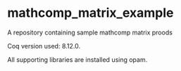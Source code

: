 # mathcomp_matrix_example
A repository containing sample mathcomp matrix proods

Coq version used: 8.12.0.

All supporting libraries are installed using opam.

